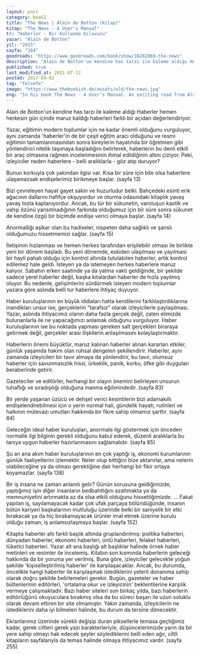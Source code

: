 ```yaml
---
layout: post  
category: book2  
title: "The News | Alain de Botton (Kitap)"  
kitap: "The News - A User's Manual"  
tr: "Haberler - Bir Kullanma Kılavuzu"  
yazar: "Alain de Botton"  
yil: "2015"  
sayfa: "264"  
goodreads: "https://www.goodreads.com/book/show/18282869-the-news"
description: "Alain de Botton'un kendine has tarzı ile kaleme aldığı Haberler hemen herkesin gün içinde maruz kaldığı haberleri farklı bir açıdan değerlendiriyor."
published: true
last_modified_at: 2021-07-12
posted: 2017-09-02
tag: "felsefe"
image: "https://www.thebookish.de/assets/old/the-news.jpg"
eng: "In his book The News - A User’s Manual. An exciting read from Alain de Botton on the news. As the modern-day philosopher, he is questioning news and journalism this time. But he is wondering why the concept of ‘news’ is trying to be accurate rather than just telling the entire story. With that perspective, rest should be left to the audience who is watching. He is focusing on news topics such as politics, world news, economics, celebrity, disaster, consumption. He explains each of them with different examples. If you like Alain De Botton books (I should add here I really like them), you are going to love this one as well."
---
```


Alain de Botton'un kendine has tarzı ile kaleme aldığı Haberler hemen herkesin gün içinde maruz kaldığı haberleri farklı bir açıdan değerlendiriyor.  
  
Yazar, eğitimin modern toplumlar için ne kadar önemli olduğunu vurguluyor, aynı zamanda 'haberler'in de bir çeşit eğitim aracı olduğunu ve resmi eğitimin tamamlanmasından sonra bireylerin hayatında bir öğretmen gibi yönlendirici nitelik taşımaya başladığını belirterek, haberlerin bu denli etkili bir araç olmasına rağmen incelenmesinin ihmal edildiğinin altını çiziyor. Peki, izleyiciler neden haberlere - belli aralıklarla - göz atıp duruyor?  
  
Bunun korkuyla çok yakından ilgisi var. Kısa bir süre için bile olsa haberlere ulaşamazsak endişelerimiz birikmeye başlar. (sayfa 13)  
  
Bizi çevreleyen hayat gayet sakin ve huzurludur belki. Bahçedeki esinti erik ağacının dallarını hafifçe okşuyordur ve oturma odasındaki kitaplık yavaş yavaş tozla kaplanıyordur. Ancak, bu tür bir sükunetin, varoluşun kaotik ve vahşi özünü yansıtmadığının farkında olduğumuz için bir süre sonra sükunet de kendine özgü bir biçimde endişe verici olmaya başlar. (sayfa 14)  
  
Anormalliği aşikar olan bu hadiseler, nispeten daha sağlıklı ve şanslı olduğumuzu hissetmemizi sağlar. (sayfa 15)  
  
İletişimin hızlanması ve hemen herkes tarafından erişilebilir olması ile birlikte yeni bir dönem başladı. Bu yeni dönemde, eskiden ulaşılması ve yayılması bir hayli pahalı olduğu için kontrol altında tutulabilen haberler, artık kontrol edilemez hale geldi. İsteyen ya da istemeyen herkes haberlere maruz kalıyor. Sabahın erken saatinde ya da yatma vakti geldiğinde, bir şekilde sadece yerel haberler değil, başka kıtalardan haberler de hızla yayılmış oluyor. Bu nedenle, gelişimlerini sürdürmek isteyen modern toplumlar yazara göre aslında belli tur haberlere ihtiyaç duyuyor.  
  
Haber kuruluşlarının en büyük iddiaları hatta kendilerini farklılaştırdıklarına inandıkları unsur ise, gerçeklerin "tarafsız" olarak izleyicilerle paylaşılması. Yazar, aslında ihtiyacımız olanın daha fazla gerçek değil, zaten elimizde bulunanlarla ile ne yapacağımızı anlamak olduğunu vurguluyor. Haber kuruluşlarının ise bu noktada yapması gereken salt gerçekleri biraraya getirmek değil, gerçekler arası ilişkilerin anlaşılmasını kolaylaştırmaktır.  
  
Haberlerin önemi büyüktür, maruz kalınan haberler alınan kararları etkiler, günlük yaşamda hakim olan ruhsal dengeleri şekillendirir. Haberler, aynı zamanda izleyicileri bir tavır almaya da yönlendirir, bu tavır, olumsuz haberler için savunmasızlık hissi, ürkeklik, panik, korku, öfke gibi duyguları beraberinde getirir.  
  
Gazeteciler ve editörler, herhangi bir olayın önemini belirleyen unsurun tuhaflığı ve sıradışılığı olduğuna inanma eğilimindedir. (sayfa 83)  
  
Bir yerde yaşanan üzücü ve dehşet verici kesintilerin bizi adamakıllı endişelendirebilmesi için o yerin normal hali, gündelik hayatı, rutinleri ve halkının mütevazı umutları hakkında bir fikre sahip olmamız şarttır. (sayfa 84)  
  
Geleceğin ideal haber kuruluşları, anormale ilgi göstermek için önceden normalle ilgi bilginin gerekli olduğunu kabul ederek, düzenli aralıklarla bu tanıya uygun haberler hazırlanmasını sağlamalıdır. (sayfa 85)  
  
Şu an ana akım haber kuruluşlarının en çok yaptığı iş, ekonomi kurumlarının günlük faaliyetlerini izlemektir. Neler olup bittiğini bize aktarırlar, ama nelerin olabileceğine ya da olması gerektiğine dair herhangi bir fikir ortaya koyamazlar. (sayfa 138)  
  
Bir iş insana ne zaman anlamlı gelir? Günün sorusuna geldiğimizde, yaptığımız işin diğer insanların bedbahtlığını azaltmakta ya da memnuniyetini artırmakta az da olsa etkili olduğunu hissettiğimizde. ... Fakat yapılan iş, sayılamayacak kadar çok ufak parçaya bölündüğünde, insanın bütün kariyeri başkalarının mutluluğu üzerinde belki bir saniyelik bir etki bırakacak ya da hiç bırakamayacak ürünler imal etmek üzerine kurulu olduğu zaman, iş anlamsızlaşmaya başlar. (sayfa 152)  
  
Kitapta haberler altı farklı başlık altında gruplandırılmış: politika haberleri, dünyadan haberler, ekonomi haberleri, ünlü haberleri, felaket haberleri, tüketici haberleri. Yazar alt ana başlığı alt başlıklar halinde örnek haber metinleri ve resimler ile incelemiş. Kitabın son kısmında haberlerin geleceği hakkında da bir yoruma yer verilmiş. Buna göre, izleyiciler gelecekte yoğun şekilde 'kişiselleştirilmiş haberler' ile karşılaşacaklar. Ancak, bu durumda, öncelikle hangi haberler ile karşılaşmak istediklerini yeterli donanıma sahip olarak doğru şekilde belirlemeleri gerekir. Bugün, gazeteler ve haber bültenlerinin editörleri, 'ortalama okur ve izleyicinin' beklentilerine karşılık vermeye çalışmaktadır. Bazı haber siteleri son birkaç yılda, bazı haberlerin editörlüğünü okuyuculara bırakmış olsa da bu süreci başarı ile uzun soluklu olarak devam ettiren bir site olmamıştır. Yakın zamanda, izleyicilerin ne istediklerini daha iyi bilmeleri halinde, bu durum da tersine dönecektir.  
  
Ekranlarımız üzerinde sürekli değişip duran piksellerle temasa geçtiğimiz kadar, gerek ciltleri gerek yazı karakterleriyle, düşüncelerimizde yarın da bir yere sahip olmayı hak edecek şeyler söylediklerini belli eden ağır, ciltli kitapların sayfalarıyla da temas halinde olmaya ihtiyacımız vardır. (sayfa 255)  
  
  
